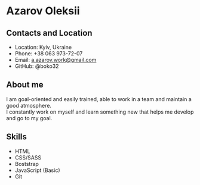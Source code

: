 # Azarov Oleksii

## Contacts and Location

- Location: Kyiv, Ukraine
- Phone: +38 063 973-72-07
- Email: a.azarov.work@gmail.com
- GitHub: @boko32

## About me

I am goal-oriented and easily trained, able to work in a team and maintain a good atmosphere.  
I constantly work on myself and learn something new that helps me develop and go to my goal.

## Skills

- HTML
- CSS/SASS
- Boststrap
- JavaScript (Basic)
- Git
